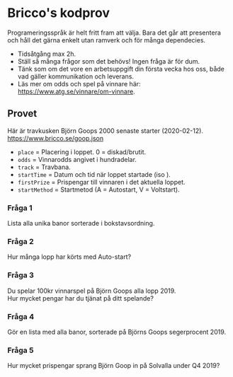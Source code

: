 # Bricco's kodprov

Programeringsspråk är helt fritt fram att välja.
Bara det går att presentera och håll det gärna enkelt utan ramverk och för många dependecies.

* Tidsåtgång max 2h.
* Ställ så många frågor som det behövs! Ingen fråga är för dum.
* Tänk som om det vore en arbetsuppgift din första vecka hos oss, både vad gäller kommunikation och leverans.
* Läs mer om odds och spel på vinnare här: https://www.atg.se/vinnare/om-vinnare. 

## Provet
Här är travkusken Björn Goops 2000 senaste starter (2020-02-12).
https://www.bricco.se/goop.json 

* `place` = Placering i loppet. 0 = diskad/brutit. 
* `odds` = Vinnarodds angivet i hundradelar.
* `track` = Travbana. 
* `startTime` = Datum och tid när loppet startade (iso ). 
* `firstPrize` = Prispengar till vinnaren i det aktuella loppet. 
* `startMethod` = Startmetod (A = Autostart, V = Voltstart). 

### Fråga 1
Lista alla unika banor sorterade i bokstavsordning.

### Fråga 2
Hur många lopp har körts med Auto-start?

### Fråga 3
Du spelar 100kr vinnarspel på Björn Goops alla lopp 2019.  
Hur mycket pengar har du tjänat på ditt spelande?

### Fråga 4
Gör en lista med alla banor, sorterade på Björns Goops segerprocent 2019.

### Fråga 5
Hur mycket prispengar sprang Björn Goop in på Solvalla under Q4 2019?
